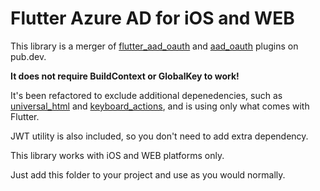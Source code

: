 # Flutter Azure AD for iOS and WEB

This library is a merger of [flutter_aad_oauth](https://pub.dev/packages/flutter_aad_oauth) and [aad_oauth](https://pub.dev/packages/aad_oauth) plugins on pub.dev. 

**It does not require BuildContext or GlobalKey to work!**

It's been refactored to exclude additional depenedencies, such as [universal_html](https://pub.dev/packages/universal_html) and [keyboard_actions](https://pub.dev/packages/keyboard_actions), and is using only what comes with Flutter. 

JWT utility is also included, so you don't need to add extra dependency.

This library works with iOS and WEB platforms only.

Just add this folder to your project and use as you would normally.
